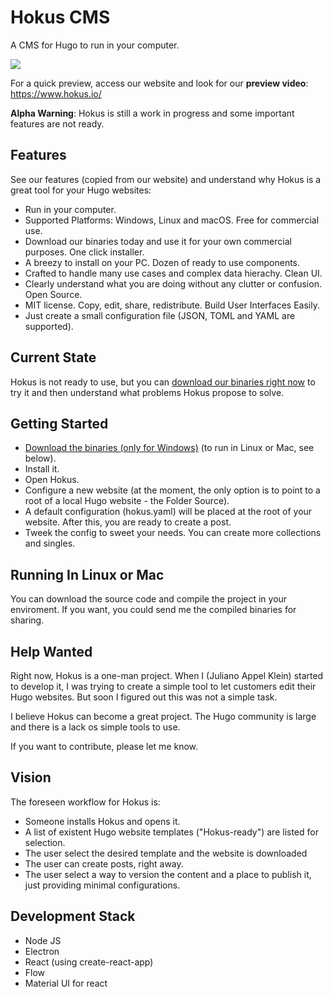 # Hokus CMS

A CMS for Hugo to run in your computer.

[![](https://www.hokus.io/img/home-video-placeholder.jpg)](https://www.hokus.io/)

For a quick preview, access our website and look for our **preview video**:
https://www.hokus.io/

**Alpha Warning**: Hokus is still a work in progress and some important features are not ready. 

## Features

See our features (copied from our website) and understand why Hokus is a great tool for your Hugo websites:

* Run in your computer.
* Supported Platforms: Windows, Linux and macOS. Free for commercial use.
* Download our binaries today and use it for your own commercial purposes. One click installer.
* A breezy to install on your PC. Dozen of ready to use components.
* Crafted to handle many use cases and complex data hierachy. Clean UI.
* Clearly understand what you are doing without any clutter or confusion. Open Source.
* MIT license. Copy, edit, share, redistribute. Build User Interfaces Easily.
* Just create a small configuration file (JSON, TOML and YAML are supported).

## Current State

Hokus is not ready to use, but you can [download our binaries right now](https://s3.amazonaws.com/hokus.io/hokus-cms-win-x64.exe) to try it and then understand what problems Hokus propose to solve.

## Getting Started

* [Download the binaries (only for Windows)](https://s3.amazonaws.com/hokus.io/hokus-cms-win-x64.exe) (to run in Linux or Mac, see below).
* Install it.
* Open Hokus.
* Configure a new website (at the moment, the only option is to point to a root of a local Hugo website - the Folder Source).
* A default configuration (hokus.yaml) will be placed at the root of your website. After this, you are ready to create a post.
* Tweek the config to sweet your needs. You can create more collections and singles.

## Running In Linux or Mac

You can download the source code and compile the project in your enviroment.
If you want, you could send me the compiled binaries for sharing.

## Help Wanted

Right now, Hokus is a one-man project. When I (Juliano Appel Klein) started to develop it, I was trying to create a simple tool to let customers edit their Hugo websites. But soon I figured out this was not a simple task.

I believe Hokus can become a great project. The Hugo community is large and there is a lack os simple tools to use.

If you want to contribute, please let me know.

## Vision

The foreseen workflow for Hokus is:

* Someone installs Hokus and opens it.
* A list of existent Hugo website templates ("Hokus-ready") are listed for selection.
* The user select the desired template and the website is downloaded
* The user can create posts, right away.
* The user select a way to version the content and a place to publish it, just providing minimal configurations.

## Development Stack

* Node JS
* Electron
* React (using create-react-app)
* Flow
* Material UI for react